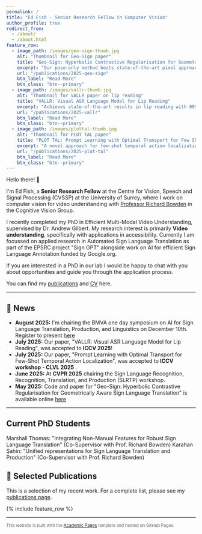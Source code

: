```yaml
---
permalink: /
title: "Ed Fish - Senior Research Fellow in Computer Vision"
author_profile: true
redirect_from: 
  - /about/
  - /about.html
feature_row:
  - image_path: /images/geo-sign-thumb.jpg
    alt: "Thumbnail for Geo-Sign paper"
    title: "Geo-Sign: Hyperbolic Contrastive Regularisation for Geometrically-Aware Sign-Language Translation"
    excerpt: "Our pose-only method beats state-of-the-art pixel approaches by injecting hierarchical structure into a language model using hyperbolic geometry, setting new records on the CSL-Daily benchmark."
    url: "/publications/2025-geo-sign"
    btn_label: "Read More"
    btn_class: "btn--primary"
  - image_path: /images/vallr-thumb.jpg
    alt: "Thumbnail for VALLR paper on lip reading"
    title: "VALLR: Visual ASR Language Model for Lip Reading"
    excerpt: "Achieves state-of-the-art results in lip reading with 99% less training data by deconstructing the problem into phoneme recognition and sentence reconstruction. **Accepted to ICCV 2025!**"
    url: "/publications/2025-vallr"
    btn_label: "Read More"
    btn_class: "btn--primary"
  - image_path: /images/plottal-thumb.jpg
    alt: "Thumbnail for PLOT TAL paper"
    title: "PLOT TAL: Prompt Learning with Optimal Transport for Few Shot Temporal Action Localization"
    excerpt: "A novel approach for few-shot temporal action localization, leveraging prompt learning and optimal transport. **Accepted to ICCV (CLVL Workshop) 2025!**"
    url: "/publications/2025-plot-tal"
    btn_label: "Read More"
    btn_class: "btn--primary"
---
```


Hello there! 👋

I'm Ed Fish, a **Senior Research Fellow** at the Centre for Vision, Speech and Signal Processing (CVSSP) at the University of Surrey, where I work on computer vision for video understanding with [Professor Richard Bowden](https://www.surrey.ac.uk/people/richard-bowden) in the Cognitive Vision Group.

I recently completed my PhD in Efficient Multi-Modal Video Understanding, supervised by Dr. Andrew Gilbert. My research interest is primarily **Video understanding**, specifically with applications in accessibility. Currently I am focussed on applied research in Automated Sign Language Translation as part of the EPSRC project "Sign GPT" alongside work on AI for efficient Sign Language Annotation funded by Google.org.

If you are interested in a PhD in our lab I would be happy to chat with you about opportunities and guide you through the application process.

You can find my [publications](/publications/) and [CV](/cv/) here.

---

## 📢 News
* **August 2025:** I'm chairing the BMVA one day symposium on AI for Sign Language Translation, Production, and Linguistics on December 10th. Register to present [here](https://www.bmva.org/meetings/25-12-10-Sign.html) 
* **July 2025:** Our paper, "VALLR: Visual ASR Language Model for Lip Reading", was accepted to **ICCV 2025**!
* **July 2025:** Our paper, "Prompt Learning with Optimal Transport for Few-Shot Temporal Action Localization", was accepted to **ICCV workshop - CLVL 2025** .
* **June 2025:** At **CVPR 2025** chairing the Sign Language Recognition, Recognition, Translation, and Production (SLRTP) workshop.
* **May 2025:** Code and paper for "Geo-Sign: Hyperbolic Contrastive Regularisation for Geometrically Aware Sign Language Translation" is available online [here](https://github.com/ed-fish/geo-sign)

---

## Current PhD Students

Marshall Thomas: "Integrating Non-Manual Features for Robust Sign Language Translation" (Co-Supervisor with Prof. Richard Bowden)
Karahan Şahin: "Unified representations for Sign Language Translation and Production" (Co-Supervisor with Prof. Richard Bowden)


## 📝 Selected Publications

This is a selection of my recent work. For a complete list, please see my [publications page](/publications/).

{% include feature_row %}

---

<p style="font-size: 0.8em; color: #666;">
This website is built with the <a href="https://github.com/academicpages/academicpages.github.io" target="_blank" rel="noopener">Academic Pages</a> template and hosted on GitHub Pages.
</p>
